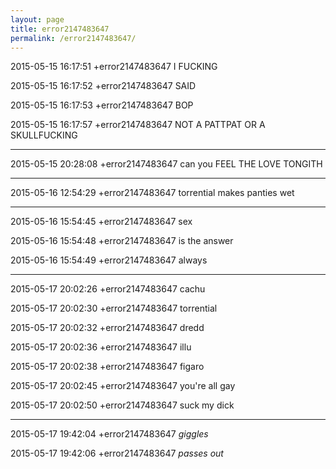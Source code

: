 ```yaml
---
layout: page
title: error2147483647
permalink: /error2147483647/
---
```


2015-05-15 16:17:51	+error2147483647	I FUCKING

2015-05-15 16:17:52	+error2147483647	SAID

2015-05-15 16:17:53	+error2147483647	BOP

2015-05-15 16:17:57	+error2147483647	NOT A PATTPAT OR A SKULLFUCKING

---

2015-05-15 20:28:08	+error2147483647	can you FEEL THE LOVE TONGITH

---

2015-05-16 12:54:29	+error2147483647	torrential makes panties wet

---

2015-05-16 15:54:45	+error2147483647	sex

2015-05-16 15:54:48	+error2147483647	is the answer

2015-05-16 15:54:49	+error2147483647	always

---

2015-05-17 20:02:26	+error2147483647	cachu

2015-05-17 20:02:30	+error2147483647	torrential

2015-05-17 20:02:32	+error2147483647	dredd

2015-05-17 20:02:36	+error2147483647	illu

2015-05-17 20:02:38	+error2147483647	figaro

2015-05-17 20:02:45	+error2147483647	you're all gay

2015-05-17 20:02:50	+error2147483647	suck my dick

---

2015-05-17 19:42:04	+error2147483647	*giggles* 

2015-05-17 19:42:06	+error2147483647	*passes out*